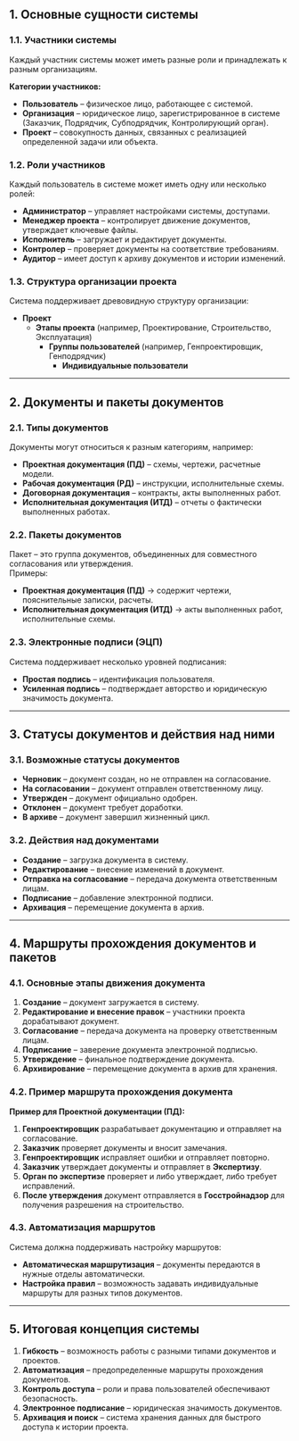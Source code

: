 ## **1. Основные сущности системы**

### **1.1. Участники системы**

Каждый участник системы может иметь разные роли и принадлежать к разным организациям.

**Категории участников:**

- **Пользователь** – физическое лицо, работающее с системой.
- **Организация** – юридическое лицо, зарегистрированное в системе (Заказчик, Подрядчик, Субподрядчик, Контролирующий орган).
- **Проект** – совокупность данных, связанных с реализацией определенной задачи или объекта.

### **1.2. Роли участников**

Каждый пользователь в системе может иметь одну или несколько ролей:

- **Администратор** – управляет настройками системы, доступами.
- **Менеджер проекта** – контролирует движение документов, утверждает ключевые файлы.
- **Исполнитель** – загружает и редактирует документы.
- **Контролер** – проверяет документы на соответствие требованиям.
- **Аудитор** – имеет доступ к архиву документов и истории изменений.

### **1.3. Структура организации проекта**

Система поддерживает древовидную структуру организации:

- **Проект**
    - **Этапы проекта** (например, Проектирование, Строительство, Эксплуатация)
        - **Группы пользователей** (например, Генпроектировщик, Генподрядчик)
            - **Индивидуальные пользователи**

---

## **2. Документы и пакеты документов**

### **2.1. Типы документов**

Документы могут относиться к разным категориям, например:

- **Проектная документация (ПД)** – схемы, чертежи, расчетные модели.
- **Рабочая документация (РД)** – инструкции, исполнительные схемы.
- **Договорная документация** – контракты, акты выполненных работ.
- **Исполнительная документация (ИТД)** – отчеты о фактически выполненных работах.

### **2.2. Пакеты документов**

Пакет – это группа документов, объединенных для совместного согласования или утверждения.  
Примеры:

- **Проектная документация (ПД)** → содержит чертежи, пояснительные записки, расчеты.
- **Исполнительная документация (ИТД)** → акты выполненных работ, исполнительные схемы.

### **2.3. Электронные подписи (ЭЦП)**

Система поддерживает несколько уровней подписания:

- **Простая подпись** – идентификация пользователя.
- **Усиленная подпись** – подтверждает авторство и юридическую значимость документа.

---

## **3. Статусы документов и действия над ними**

### **3.1. Возможные статусы документов**

- **Черновик** – документ создан, но не отправлен на согласование.
- **На согласовании** – документ отправлен ответственному лицу.
- **Утвержден** – документ официально одобрен.
- **Отклонен** – документ требует доработки.
- **В архиве** – документ завершил жизненный цикл.

### **3.2. Действия над документами**

- **Создание** – загрузка документа в систему.
- **Редактирование** – внесение изменений в документ.
- **Отправка на согласование** – передача документа ответственным лицам.
- **Подписание** – добавление электронной подписи.
- **Архивация** – перемещение документа в архив.

---

## **4. Маршруты прохождения документов и пакетов**

### **4.1. Основные этапы движения документа**

1. **Создание** – документ загружается в систему.
2. **Редактирование и внесение правок** – участники проекта дорабатывают документ.
3. **Согласование** – передача документа на проверку ответственным лицам.
4. **Подписание** – заверение документа электронной подписью.
5. **Утверждение** – финальное подтверждение документа.
6. **Архивирование** – перемещение документа в архив для хранения.

### **4.2. Пример маршрута прохождения документа**

**Пример для Проектной документации (ПД):**

1. **Генпроектировщик** разрабатывает документацию и отправляет на согласование.
2. **Заказчик** проверяет документы и вносит замечания.
3. **Генпроектировщик** исправляет ошибки и отправляет повторно.
4. **Заказчик** утверждает документы и отправляет в **Экспертизу**.
5. **Орган по экспертизе** проверяет и либо утверждает, либо требует исправлений.
6. **После утверждения** документ отправляется в **Госстройнадзор** для получения разрешения на строительство.

### **4.3. Автоматизация маршрутов**

Система должна поддерживать настройку маршрутов:

- **Автоматическая маршрутизация** – документы передаются в нужные отделы автоматически.
- **Настройка правил** – возможность задавать индивидуальные маршруты для разных типов документов.

---

## **5. Итоговая концепция системы**

1. **Гибкость** – возможность работы с разными типами документов и проектов.
2. **Автоматизация** – предопределенные маршруты прохождения документов.
3. **Контроль доступа** – роли и права пользователей обеспечивают безопасность.
4. **Электронное подписание** – юридическая значимость документов.
5. **Архивация и поиск** – система хранения данных для быстрого доступа к истории проекта.